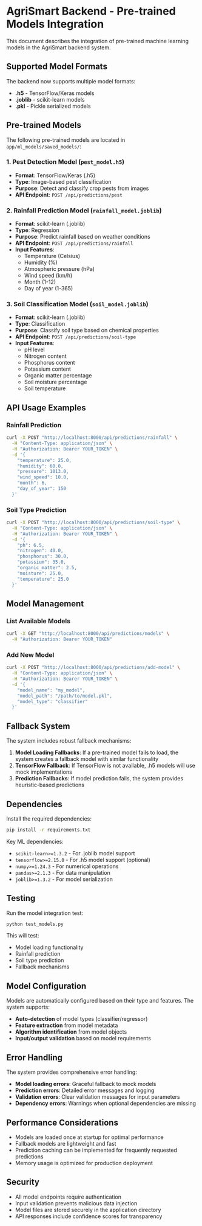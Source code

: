 # AgriSmart Backend - Pre-trained Models Integration

This document describes the integration of pre-trained machine learning models in the AgriSmart backend system.

## Supported Model Formats

The backend now supports multiple model formats:
- **.h5** - TensorFlow/Keras models
- **.joblib** - scikit-learn models  
- **.pkl** - Pickle serialized models

## Pre-trained Models

The following pre-trained models are located in `app/ml_models/saved_models/`:

### 1. Pest Detection Model (`pest_model.h5`)
- **Format**: TensorFlow/Keras (.h5)
- **Type**: Image-based pest classification
- **Purpose**: Detect and classify crop pests from images
- **API Endpoint**: `POST /api/predictions/pest`

### 2. Rainfall Prediction Model (`rainfall_model.joblib`)
- **Format**: scikit-learn (.joblib)
- **Type**: Regression
- **Purpose**: Predict rainfall based on weather conditions
- **API Endpoint**: `POST /api/predictions/rainfall`
- **Input Features**:
  - Temperature (Celsius)
  - Humidity (%)
  - Atmospheric pressure (hPa)
  - Wind speed (km/h)
  - Month (1-12)
  - Day of year (1-365)

### 3. Soil Classification Model (`soil_model.joblib`)
- **Format**: scikit-learn (.joblib)
- **Type**: Classification
- **Purpose**: Classify soil type based on chemical properties
- **API Endpoint**: `POST /api/predictions/soil-type`
- **Input Features**:
  - pH level
  - Nitrogen content
  - Phosphorus content
  - Potassium content
  - Organic matter percentage
  - Soil moisture percentage
  - Soil temperature

## API Usage Examples

### Rainfall Prediction

```bash
curl -X POST "http://localhost:8000/api/predictions/rainfall" \
  -H "Content-Type: application/json" \
  -H "Authorization: Bearer YOUR_TOKEN" \
  -d '{
    "temperature": 25.0,
    "humidity": 60.0,
    "pressure": 1013.0,
    "wind_speed": 10.0,
    "month": 6,
    "day_of_year": 150
  }'
```

### Soil Type Prediction

```bash
curl -X POST "http://localhost:8000/api/predictions/soil-type" \
  -H "Content-Type: application/json" \
  -H "Authorization: Bearer YOUR_TOKEN" \
  -d '{
    "ph": 6.5,
    "nitrogen": 40.0,
    "phosphorus": 30.0,
    "potassium": 35.0,
    "organic_matter": 2.5,
    "moisture": 25.0,
    "temperature": 25.0
  }'
```

## Model Management

### List Available Models

```bash
curl -X GET "http://localhost:8000/api/predictions/models" \
  -H "Authorization: Bearer YOUR_TOKEN"
```

### Add New Model

```bash
curl -X POST "http://localhost:8000/api/predictions/add-model" \
  -H "Content-Type: application/json" \
  -H "Authorization: Bearer YOUR_TOKEN" \
  -d '{
    "model_name": "my_model",
    "model_path": "/path/to/model.pkl",
    "model_type": "classifier"
  }'
```

## Fallback System

The system includes robust fallback mechanisms:

1. **Model Loading Fallbacks**: If a pre-trained model fails to load, the system creates a fallback model with similar functionality
2. **TensorFlow Fallback**: If TensorFlow is not available, .h5 models will use mock implementations
3. **Prediction Fallbacks**: If model prediction fails, the system provides heuristic-based predictions

## Dependencies

Install the required dependencies:

```bash
pip install -r requirements.txt
```

Key ML dependencies:
- `scikit-learn>=1.3.2` - For .joblib model support
- `tensorflow>=2.15.0` - For .h5 model support (optional)
- `numpy>=1.24.3` - For numerical operations
- `pandas>=2.1.3` - For data manipulation
- `joblib>=1.3.2` - For model serialization

## Testing

Run the model integration test:

```bash
python test_models.py
```

This will test:
- Model loading functionality
- Rainfall prediction
- Soil type prediction
- Fallback mechanisms

## Model Configuration

Models are automatically configured based on their type and features. The system supports:

- **Auto-detection** of model types (classifier/regressor)
- **Feature extraction** from model metadata
- **Algorithm identification** from model objects
- **Input/output validation** based on model requirements

## Error Handling

The system provides comprehensive error handling:

- **Model loading errors**: Graceful fallback to mock models
- **Prediction errors**: Detailed error messages and logging
- **Validation errors**: Clear validation messages for input parameters
- **Dependency errors**: Warnings when optional dependencies are missing

## Performance Considerations

- Models are loaded once at startup for optimal performance
- Fallback models are lightweight and fast
- Prediction caching can be implemented for frequently requested predictions
- Memory usage is optimized for production deployment

## Security

- All model endpoints require authentication
- Input validation prevents malicious data injection
- Model files are stored securely in the application directory
- API responses include confidence scores for transparency
